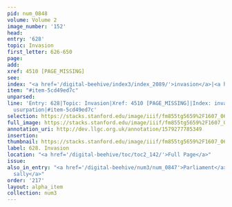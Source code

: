 ```yaml
---
pid: num_0848
volume: Volume 2
image_number: '152'
head: 
entry: '628'
topic: Invasion
first_letter: 626-650
page: 
add: 
xref: 4510 [PAGE_MISSING]
see: 
index: "<a href='/digital-beehive/index3/index_2089/'>invasion</a>|<a href='/digital-beehive/index5/index_4445/'>usurpation</a>"
item: "#item-5cd49ed7c"
unparsed: 
line: 'Entry: 628|Topic: Invasion|Xref: 4510 [PAGE_MISSING]|Index: invasion|Index:
  usurpation|#item-5cd49ed7c'
selection: https://stacks.stanford.edu/image/iiif/fm855tg5659%2F1607_0619/902,4462,2808,332/full/0/default.jpg
full_image: https://stacks.stanford.edu/image/iiif/fm855tg5659%2F1607_0619/full/full/0/default.jpg
annotation_uri: http://dev.llgc.org.uk/annotation/1579277785349
insertion: 
thumbnail: https://stacks.stanford.edu/image/iiif/fm855tg5659%2F1607_0619/902,4462,600,180/250,/0/default.jpg
label: 628. Invasion
location: "<a href='/digital-beehive/toc/toc2_142/'>Full Page</a>"
issue: 
also_in_entry: "<a href='/digital-beehive/num3/num_0847'>Parliament</a>|<a href='/digital-beehive/num3/num_0849'>To
  sally</a>"
order: '217'
layout: alpha_item
collection: num3
---
```

